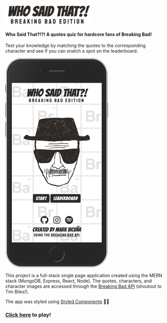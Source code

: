 ![Who Said That: Breaking Bad Edition](img/logo.png?raw=true)

#### Who Said That?!?! A quotes quiz for hardcore fans of Breaking Bad!

Test your knowledge by matching the quotes to the corresponding character and see if you can snatch a spot on the leaderboard. 

![Who Said That: Breaking Bad Edition](img/quiz_screenshot.png?raw=true)

This project is a full-stack single page application created using the MERN stack (MongoDB, Express, React, Node). The quotes, characters, and character images are accessed through the [Breaking Bad API](https://nameless-river-21316.herokuapp.com/) (shoutout to Tim Biles!).

The app was styled using [Styled Components](https://nameless-river-21316.herokuapp.com/) 💅🏾

### [Click here](https://nameless-river-21316.herokuapp.com/) to play!